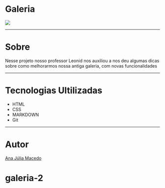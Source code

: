 # Galeria 
![](./print.png)

---
# Sobre 
Nesse projeto nosso professor Leonid nos auxiliou a nos deu algumas dicas sobre como melhorarmos nossa antiga galeria, com novas funcionalidades

---
# Tecnologias Ultilizadas
- HTML
- CSS
- MARKDOWN
- Git
 
 ---
 # Autor 
 [Ana Júlia Macedo](www.linkedin.com/in/ana-júlia-macedo-157990308)
# galeria-2
